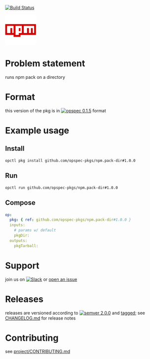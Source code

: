[![Build Status](https://travis-ci.org/opspec-pkgs/npm.pack-dir.svg?branch=master)](https://travis-ci.org/opspec-pkgs/npm.pack-dir)

<img src="icon.svg" alt="icon" height="100px">

# Problem statement

runs npm pack on a directory

# Format

this version of the pkg is in [![opspec 0.1.5](https://img.shields.io/badge/opspec-0.1.5-brightgreen.svg?colorA=6b6b6b&colorB=fc16be)](https://opspec.io/0.1.5/packages.html) format

# Example usage

## Install

```shell
opctl pkg install github.com/opspec-pkgs/npm.pack-dir#1.0.0
```

## Run

```
opctl run github.com/opspec-pkgs/npm.pack-dir#1.0.0
```

## Compose

```yaml
op:
  pkg: { ref: github.com/opspec-pkgs/npm.pack-dir#1.0.0 }
  inputs:
    # params w/ default
    pkgDir:
  outputs:
    pkgTarball:
```

# Support

join us on
[![Slack](https://opspec-slackin.herokuapp.com/badge.svg)](https://opspec-slackin.herokuapp.com/)
or
[open an issue](https://github.com/opspec-pkgs/npm.pack-dir/issues)

# Releases

releases are versioned according to
[![semver 2.0.0](https://img.shields.io/badge/semver-2.0.0-brightgreen.svg)](http://semver.org/spec/v2.0.0.html)
and [tagged](https://git-scm.com/book/en/v2/Git-Basics-Tagging); see
[CHANGELOG.md](CHANGELOG.md) for release notes

# Contributing

see
[project/CONTRIBUTING.md](https://github.com/opspec-pkgs/project/blob/master/CONTRIBUTING.md)

